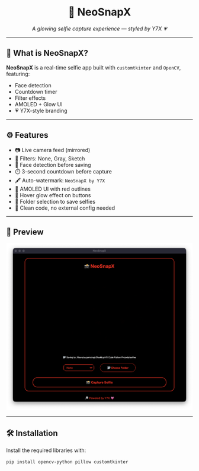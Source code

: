 <h1 align="center">📸 NeoSnapX</h1>
<p align="center"><i>A glowing selfie capture experience — styled by Y7X 💗</i></p>

---

## 💎 What is NeoSnapX?

**NeoSnapX** is a real-time selfie app built with `customtkinter` and `OpenCV`, featuring:
- Face detection
- Countdown timer
- Filter effects
- AMOLED + Glow UI
- 💗 Y7X-style branding

---

## ⚙️ Features

- 📷 Live camera feed (mirrored)
- 🎨 Filters: None, Gray, Sketch
- 🧠 Face detection before saving
- ⏱️ 3-second countdown before capture
- 🖋️ Auto-watermark: `NeoSnapX by Y7X`
- 🖤 AMOLED UI with red outlines
- 🎀 Hover glow effect on buttons
- 📂 Folder selection to save selfies
- 🔐 Clean code, no external config needed

---

## 📸 Preview

<p align="center">
  <img src="assets/1.png" width="720" alt="NeoSnapX Screenshot">
</p>

---

## 🛠️ Installation

Install the required libraries with:

```bash
pip install opencv-python pillow customtkinter